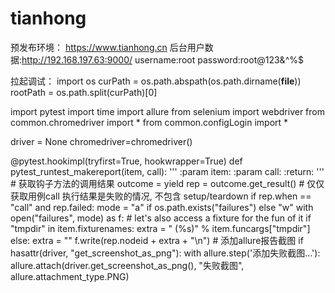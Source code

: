 # tianhong

预发布环境：
https://www.tianhong.cn
后台用户数据:http://192.168.197.63:9000/
username:root
password:root@123&^%$

拉起调试：
import os
curPath = os.path.abspath(os.path.dirname(__file__))
rootPath = os.path.split(curPath)[0]

import pytest
import time
import allure
from selenium import webdriver
from common.chromedriver import *
from common.configLogin import *

driver = None
chromedriver=chromedriver()


@pytest.hookimpl(tryfirst=True, hookwrapper=True)
def pytest_runtest_makereport(item, call):
    '''
    :param item:
    :param call:
    :return:
    '''
    # 获取钩子方法的调用结果
    outcome = yield
    rep = outcome.get_result()
    # 仅仅获取用例call 执行结果是失败的情况, 不包含 setup/teardown
    if rep.when == "call" and rep.failed:
        mode = "a" if os.path.exists("failures") else "w"
        with open("failures", mode) as f:
            # let's also access a fixture for the fun of it
            if "tmpdir" in item.fixturenames:
                extra = " (%s)" % item.funcargs["tmpdir"]
            else:
                extra = ""
            f.write(rep.nodeid + extra + "\n")
        # 添加allure报告截图
        if hasattr(driver, "get_screenshot_as_png"):
            with allure.step('添加失败截图...'):
                allure.attach(driver.get_screenshot_as_png(), "失败截图", allure.attachment_type.PNG)


